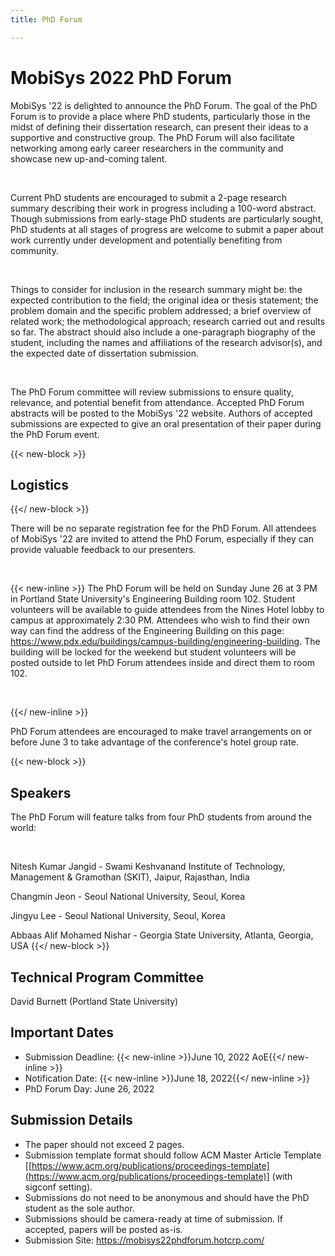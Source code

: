 ```yaml
---
title: PhD Forum

---
```


<!--
---
title: PhD Forum
menu:
  main:
    weight: 75
---
-->

# MobiSys 2022 PhD Forum

MobiSys '22 is delighted to announce the PhD Forum. The goal of the PhD Forum is to provide a place where PhD students, particularly those in the midst of defining their dissertation research, can present their ideas to a supportive and constructive group. The PhD Forum will also facilitate networking among early career researchers in the community and showcase new up-and-coming talent.

<br>

Current PhD students are encouraged to submit a 2-page research summary describing their work in progress including a 100-word abstract. Though submissions from early-stage PhD students are particularly sought, PhD students at all stages of progress are welcome to submit a paper about work currently under development and potentially benefiting from community.

<br>

Things to consider for inclusion in the research summary might be: the expected contribution to the field; the original idea or thesis statement; the problem domain and the specific problem addressed; a brief overview of related work; the methodological approach; research carried out and results so far. The abstract should also include a one-paragraph biography of the student, including the names and affiliations of the research advisor(s), and the expected date of dissertation submission.

<br>

The PhD Forum committee will review submissions to ensure quality, relevance, and potential benefit from attendance. Accepted PhD Forum abstracts will be posted to the MobiSys '22 website. Authors of accepted submissions are expected to give an oral presentation of their paper during the PhD Forum event. 

{{< new-block >}}
## Logistics
{{</ new-block >}}

There will be no separate registration fee for the PhD Forum. All attendees of MobiSys '22 are invited to attend the PhD Forum, especially if they can provide valuable feedback to our presenters.

<br>

{{< new-inline >}}
The PhD Forum will be held on Sunday June 26 at 3 PM in Portland State University's Engineering Building room 102. Student volunteers will be available to guide attendees from the Nines Hotel lobby to campus at approximately 2:30 PM. Attendees who wish to find their own way can find the address of the Engineering Building on this page: https://www.pdx.edu/buildings/campus-building/engineering-building. The building will be locked for the weekend but student volunteers will be posted outside to let PhD Forum attendees inside and direct them to room 102.

<br>

{{</ new-inline >}}

PhD Forum attendees are encouraged to make travel arrangements on or before June 3 to take advantage of the conference's hotel group rate.

{{< new-block >}}
## Speakers

The PhD Forum will feature talks from four PhD students from around the world:

<br>

Nitesh Kumar Jangid - Swami Keshvanand Institute of Technology, Management & Gramothan (SKIT), Jaipur, Rajasthan, India<p>
Changmin Jeon - Seoul National University, Seoul, Korea<p>
Jingyu Lee - Seoul National University, Seoul, Korea<p>
Abbaas Alif Mohamed Nishar - Georgia State University, Atlanta, Georgia, USA
{{</ new-block >}}

## Technical Program Committee

David Burnett (Portland State University)

## Important Dates

* Submission Deadline: {{< new-inline >}}June 10, 2022 AoE{{</ new-inline >}}
* Notification Date: {{< new-inline >}}June 18, 2022{{</ new-inline >}}
* PhD Forum Day: June 26, 2022

<!-- | | |
| :- | -: |
| **Submission Deadline** | June 3, 2022 AoE |
| **Notification Date** | June 10, 2022 |
| **PhD Forum Day** | June 26, 2022 | -->

## Submission Details

* The paper should not exceed 2 pages.
* Submission template format should follow ACM Master Article Template [[https://www.acm.org/publications/proceedings-template](https://www.acm.org/publications/proceedings-template)] (with sigconf setting).
* Submissions do not need to be anonymous and should have the PhD student as the sole author.
* Submissions should be camera-ready at time of submission. If accepted, papers will be posted as-is.
* Submission Site: https://mobisys22phdforum.hotcrp.com/
